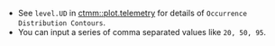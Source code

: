 - See `level.UD` in [ctmm::plot.telemetry](https://ctmm-initiative.github.io/ctmm/reference/plot.telemetry.html) for details of `Occurrence Distribution Contours`.
- You can input a series of comma separated values like `20, 50, 95`. 

